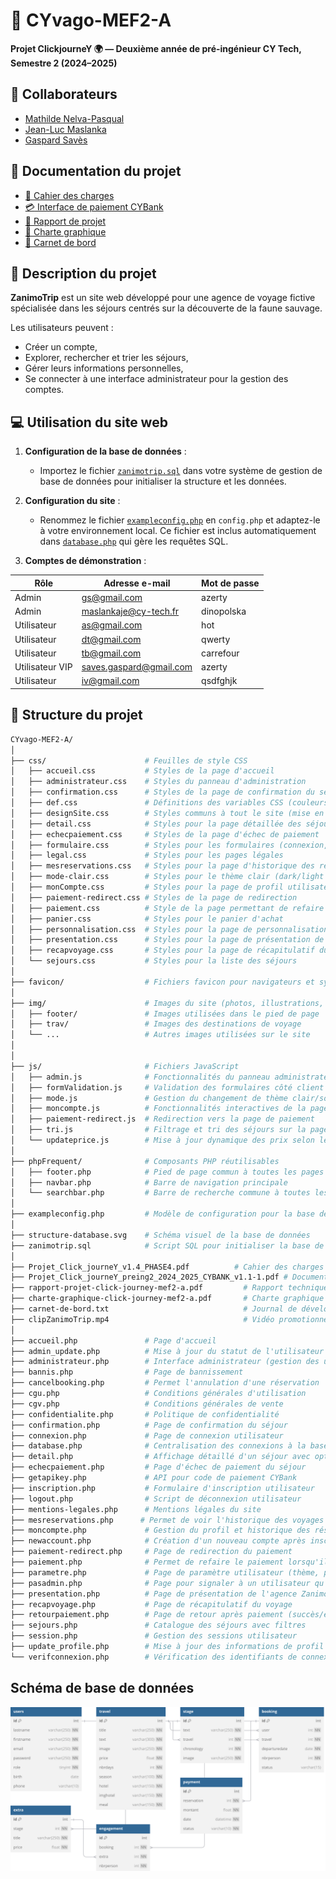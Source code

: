# 🐫 CYvago-MEF2-A

**Projet ClickjourneY 🌍 — Deuxième année de pré-ingénieur CY Tech, Semestre 2 (2024–2025)**

## 🤝 Collaborateurs
- [Mathilde Nelva-Pasqual](https://github.com/mathildenelva)  
- [Jean-Luc Maslanka](https://github.com/JEAN-LUC7)  
- [Gaspard Savès](https://github.com/gaspardsaves)

## 📄 Documentation du projet
- [:scroll: Cahier des charges](Projet_Click_journeY_v1.4_PHASE4.pdf)  
- [:credit_card: Interface de paiement CYBank](Projet_Click_journeY_preing2_2024_2025_CYBANK_v1.1-1.pdf)  
- [:ledger: Rapport de projet](rapport-projet-click-journey-mef2-a.pdf)  
- [:pushpin: Charte graphique](charte-graphique-click-journey-mef2-a.pdf)  
- [:memo: Carnet de bord](carnet-de-bord.txt)

## 🐾 Description du projet

**ZanimoTrip** est un site web développé pour une agence de voyage fictive spécialisée dans les séjours centrés sur la découverte de la faune sauvage.

Les utilisateurs peuvent :
- Créer un compte,
- Explorer, rechercher et trier les séjours,
- Gérer leurs informations personnelles,
- Se connecter à une interface administrateur pour la gestion des comptes.

## 💻 Utilisation du site web

1. **Configuration de la base de données** :
   - Importez le fichier [`zanimotrip.sql`](zanimotrip.sql) dans votre système de gestion de base de données pour initialiser la structure et les données.
   
2. **Configuration du site** :
   - Renommez le fichier [`exampleconfig.php`](exampleconfig.php) en `config.php` et adaptez-le à votre environnement local. Ce fichier est inclus automatiquement dans [`database.php`](database.php) qui gère les requêtes SQL.

3. **Comptes de démonstration** :

| Rôle            | Adresse e-mail             | Mot de passe |
|-----------------|----------------------------|--------------|
| Admin           | gs@gmail.com               | azerty       |
| Admin           | maslankaje@cy-tech.fr      | dinopolska   |
| Utilisateur     | as@gmail.com               | hot          |
| Utilisateur     | dt@gmail.com               | qwerty       |
| Utilisateur     | tb@gmail.com               | carrefour    |
| Utilisateur VIP | saves.gaspard@gmail.com    | azerty       |
| Utilisateur     | iv@gmail.com               | qsdfghjk     |


## 📁 Structure du projet

```bash
CYvago-MEF2-A/
│
├── css/                      # Feuilles de style CSS
│   ├── accueil.css           # Styles de la page d'accueil
│   ├── administrateur.css    # Styles du panneau d'administration
│   ├── confirmation.css      # Styles de la page de confirmation du séjour
│   ├── def.css               # Définitions des variables CSS (couleurs, polices, transitions)
│   ├── designSite.css        # Styles communs à tout le site (mise en page, header, footer)
│   ├── detail.css            # Styles pour la page détaillée des séjours
│   ├── echecpaiement.css     # Styles de la page d'échec de paiement
│   ├── formulaire.css        # Styles pour les formulaires (connexion, inscription)
│   ├── legal.css             # Styles pour les pages légales
│   ├── mesreservations.css   # Styles pour la page d'historique des réservations
│   ├── mode-clair.css        # Styles pour le thème clair (dark/light mode)
│   ├── monCompte.css         # Styles pour la page de profil utilisateur
│   ├── paiement-redirect.css # Styles de la page de redirection
│   ├── paiement.css          # Style de la page permettant de refaire un paiement lorsqu'il a échoué
│   ├── panier.css            # Styles pour le panier d'achat
│   ├── personnalisation.css  # Styles pour la page de personnalisation des voyages
│   ├── presentation.css      # Styles pour la page de présentation de l'agence
│   ├── recapvoyage.css       # Styles pour la page de récapitulatif du voyage
│   └── sejours.css           # Styles pour la liste des séjours
│
├── favicon/                  # Fichiers favicon pour navigateurs et systèmes
│
├── img/                      # Images du site (photos, illustrations, logos)
│   ├── footer/               # Images utilisées dans le pied de page
│   ├── trav/                 # Images des destinations de voyage
│   └── ...                   # Autres images utilisées sur le site
│   
│
├── js/                       # Fichiers JavaScript
│   ├── admin.js              # Fonctionnalités du panneau administrateur
│   ├── formValidation.js     # Validation des formulaires côté client
│   ├── mode.js               # Gestion du changement de thème clair/sombre
│   ├── moncompte.js          # Fonctionnalités interactives de la page profil
│   ├── paiement-redirect.js  # Redirection vers la page de paiement
│   ├── tri.js                # Filtrage et tri des séjours sur la page séjours
│   └── updateprice.js        # Mise à jour dynamique des prix selon les options
│
├── phpFrequent/              # Composants PHP réutilisables
│   ├── footer.php            # Pied de page commun à toutes les pages
│   ├── navbar.php            # Barre de navigation principale
│   └── searchbar.php         # Barre de recherche commune à toutes les pages
│
├── exampleconfig.php         # Modèle de configuration pour la base de données
│
├── structure-database.svg    # Schéma visuel de la base de données
├── zanimotrip.sql            # Script SQL pour initialiser la base de données
│
├── Projet_Click_journeY_v1.4_PHASE4.pdf          # Cahier des charges du projet
├── Projet_Click_journeY_preing2_2024_2025_CYBANK_v1.1-1.pdf # Documentation API paiement
├── rapport-projet-click-journey-mef2-a.pdf         # Rapport technique du projet
├── charte-graphique-click-journey-mef2-a.pdf       # Charte graphique du site
├── carnet-de-bord.txt                              # Journal de développement
├── clipZanimoTrip.mp4                              # Vidéo promotionnelle
│
├── accueil.php               # Page d'accueil
├── admin_update.php          # Mise à jour du statut de l'utilisateur dans la base de données
├── administrateur.php        # Interface administrateur (gestion des utilisateurs)
├── bannis.php                # Page de bannissement
├── cancelbooking.php         # Permet l'annulation d'une réservation
├── cgu.php                   # Conditions générales d'utilisation
├── cgv.php                   # Conditions générales de vente
├── confidentialite.php       # Politique de confidentialité
├── confirmation.php          # Page de confirmation du séjour
├── connexion.php             # Page de connexion utilisateur
├── database.php              # Centralisation des connexions à la base de données
├── detail.php                # Affichage détaillé d'un séjour avec options
├── echecpaiement.php         # Page d'échec de paiement du séjour
├── getapikey.php             # API pour code de paiement CYBank
├── inscription.php           # Formulaire d'inscription utilisateur
├── logout.php                # Script de déconnexion utilisateur
├── mentions-legales.php      # Mentions légales du site
├── mesreservations.php      # Permet de voir l'historique des voyages du client
├── moncompte.php             # Gestion du profil et historique des réservations
├── newaccount.php            # Création d'un nouveau compte après inscription
├── paiement-redirect.php     # Page de redirection du paiement
├── paiement.php              # Permet de refaire le paiement lorsqu'il a été refusé
├── parametre.php             # Page de paramètre utilisateur (thème, préférences)
├── pasadmin.php              # Page pour signaler à un utilisateur qu'il n'a pas le droit d'accéder à une page
├── presentation.php          # Page de présentation de l'agence ZanimoTrip
├── recapvoyage.php           # Page de récapitulatif du voyage
├── retourpaiement.php        # Page de retour après paiement (succès/échec)
├── sejours.php               # Catalogue des séjours avec filtres
├── session.php               # Gestion des sessions utilisateur
├── update_profile.php        # Mise à jour des informations de profil
└── verifconnexion.php        # Vérification des identifiants de connexion
```

## Schéma de base de données

![Schéma de la base de données](structure-database.svg)
